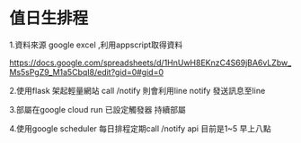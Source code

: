 # 值日生排程

1.資料來源 google excel ,利用appscript取得資料

https://docs.google.com/spreadsheets/d/1HnUwH8EKnzC4S69jBA6vLZbw_Ms5sPgZ9_M1a5CbqI8/edit?gid=0#gid=0

2.使用flask 架起輕量網站
  call /notify 則會利用line notify 發送訊息至line

3.部屬在google cloud run
  已設定觸發器 持續部屬

4.使用google scheduler 每日排程定期call /notify api
  目前是1~5 早上八點
